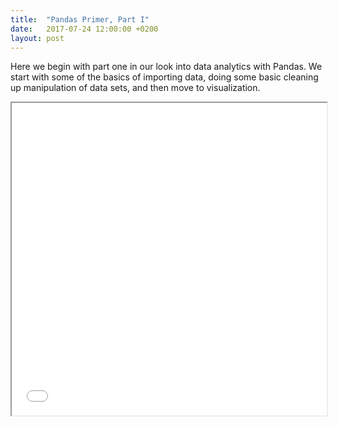 ```yaml
---
title:  "Pandas Primer, Part I"
date:   2017-07-24 12:00:00 +0200
layout: post
---
```


Here we begin with part one in our look into data analytics with Pandas. We start with some of the basics of importing 
data, doing some basic cleaning up manipulation of data sets, and then move to visualization. 

<iframe src="/slides/Pandas.html" width="100%" height="500"></iframe>